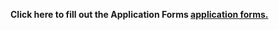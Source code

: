 **Click here to fill out the Application Forms [application forms.](https://docs.google.com/forms/d/e/1FAIpQLSehnzM0D1QYOz6aHXsRQgDyHnJIxyMxpGj_Xo7uy9nnrddmzA/viewform?usp=sf_link)**
